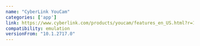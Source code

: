 ```yaml
---
name: "CyberLink YouCam"
categories: ['app']
link: https://www.cyberlink.com/products/youcam/features_en_US.html?r=1
compatibility: emulation
versionFrom: "10.1.2717.0"
---
```


